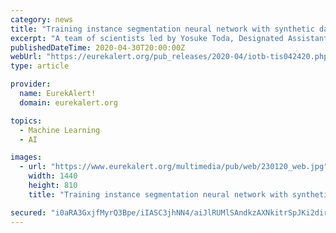 ```yaml
---
category: news
title: "Training instance segmentation neural network with synthetic datasets for seed phenotyping"
excerpt: "A team of scientists led by Yosuke Toda, Designated Assistant Professor at the Institute of Transformative Bio-Molecules (WPI-ITbM), Nagoya University, and Fumio Okura, Assistant Professor at the Institute of Scientific and Industrial Research,"
publishedDateTime: 2020-04-30T20:00:00Z
webUrl: "https://eurekalert.org/pub_releases/2020-04/iotb-tis042420.php"
type: article

provider:
  name: EurekAlert!
  domain: eurekalert.org

topics:
  - Machine Learning
  - AI

images:
  - url: "https://www.eurekalert.org/multimedia/pub/web/230120_web.jpg"
    width: 1440
    height: 810
    title: "Training instance segmentation neural network with synthetic datasets for seed phenotyping"

secured: "i0aRA3GxjfMyrQ3Bpe/iIASC3jhNN4/aiJlRUMlSAndkzAXNkitrSpJKi2dirURN08mvZ5n8TJw0ccggu4VqL24iTW3/B/1O/krourMfCSj/2RELkzCDGiN1NvgZNWkVNFJGgtyWMl32SWEpNWxusinAmuPDEluxY9H88KRKqEX9hsyuwUmkqogFwe3iQMXb+8nC0E9MFG0QA2EanzNI/ybiaVbLdV1WnuFiUkEyQzi7vIlU1W72O01RW2zWL5R38z75bXpz7qKNcanNWMB2tu9oI99KnwsaCIJbim1kgP4fmNs5XZv3oxW0XcZ/N1MP;YoxCb2SravdYuy2jMY0i6Q=="
---
```


